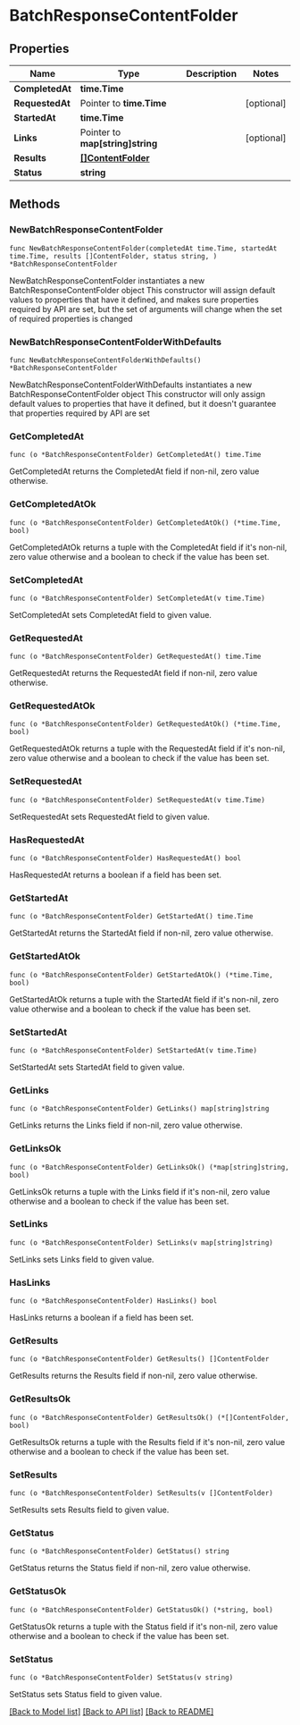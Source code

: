 # BatchResponseContentFolder

## Properties

Name | Type | Description | Notes
------------ | ------------- | ------------- | -------------
**CompletedAt** | **time.Time** |  | 
**RequestedAt** | Pointer to **time.Time** |  | [optional] 
**StartedAt** | **time.Time** |  | 
**Links** | Pointer to **map[string]string** |  | [optional] 
**Results** | [**[]ContentFolder**](ContentFolder.md) |  | 
**Status** | **string** |  | 

## Methods

### NewBatchResponseContentFolder

`func NewBatchResponseContentFolder(completedAt time.Time, startedAt time.Time, results []ContentFolder, status string, ) *BatchResponseContentFolder`

NewBatchResponseContentFolder instantiates a new BatchResponseContentFolder object
This constructor will assign default values to properties that have it defined,
and makes sure properties required by API are set, but the set of arguments
will change when the set of required properties is changed

### NewBatchResponseContentFolderWithDefaults

`func NewBatchResponseContentFolderWithDefaults() *BatchResponseContentFolder`

NewBatchResponseContentFolderWithDefaults instantiates a new BatchResponseContentFolder object
This constructor will only assign default values to properties that have it defined,
but it doesn't guarantee that properties required by API are set

### GetCompletedAt

`func (o *BatchResponseContentFolder) GetCompletedAt() time.Time`

GetCompletedAt returns the CompletedAt field if non-nil, zero value otherwise.

### GetCompletedAtOk

`func (o *BatchResponseContentFolder) GetCompletedAtOk() (*time.Time, bool)`

GetCompletedAtOk returns a tuple with the CompletedAt field if it's non-nil, zero value otherwise
and a boolean to check if the value has been set.

### SetCompletedAt

`func (o *BatchResponseContentFolder) SetCompletedAt(v time.Time)`

SetCompletedAt sets CompletedAt field to given value.


### GetRequestedAt

`func (o *BatchResponseContentFolder) GetRequestedAt() time.Time`

GetRequestedAt returns the RequestedAt field if non-nil, zero value otherwise.

### GetRequestedAtOk

`func (o *BatchResponseContentFolder) GetRequestedAtOk() (*time.Time, bool)`

GetRequestedAtOk returns a tuple with the RequestedAt field if it's non-nil, zero value otherwise
and a boolean to check if the value has been set.

### SetRequestedAt

`func (o *BatchResponseContentFolder) SetRequestedAt(v time.Time)`

SetRequestedAt sets RequestedAt field to given value.

### HasRequestedAt

`func (o *BatchResponseContentFolder) HasRequestedAt() bool`

HasRequestedAt returns a boolean if a field has been set.

### GetStartedAt

`func (o *BatchResponseContentFolder) GetStartedAt() time.Time`

GetStartedAt returns the StartedAt field if non-nil, zero value otherwise.

### GetStartedAtOk

`func (o *BatchResponseContentFolder) GetStartedAtOk() (*time.Time, bool)`

GetStartedAtOk returns a tuple with the StartedAt field if it's non-nil, zero value otherwise
and a boolean to check if the value has been set.

### SetStartedAt

`func (o *BatchResponseContentFolder) SetStartedAt(v time.Time)`

SetStartedAt sets StartedAt field to given value.


### GetLinks

`func (o *BatchResponseContentFolder) GetLinks() map[string]string`

GetLinks returns the Links field if non-nil, zero value otherwise.

### GetLinksOk

`func (o *BatchResponseContentFolder) GetLinksOk() (*map[string]string, bool)`

GetLinksOk returns a tuple with the Links field if it's non-nil, zero value otherwise
and a boolean to check if the value has been set.

### SetLinks

`func (o *BatchResponseContentFolder) SetLinks(v map[string]string)`

SetLinks sets Links field to given value.

### HasLinks

`func (o *BatchResponseContentFolder) HasLinks() bool`

HasLinks returns a boolean if a field has been set.

### GetResults

`func (o *BatchResponseContentFolder) GetResults() []ContentFolder`

GetResults returns the Results field if non-nil, zero value otherwise.

### GetResultsOk

`func (o *BatchResponseContentFolder) GetResultsOk() (*[]ContentFolder, bool)`

GetResultsOk returns a tuple with the Results field if it's non-nil, zero value otherwise
and a boolean to check if the value has been set.

### SetResults

`func (o *BatchResponseContentFolder) SetResults(v []ContentFolder)`

SetResults sets Results field to given value.


### GetStatus

`func (o *BatchResponseContentFolder) GetStatus() string`

GetStatus returns the Status field if non-nil, zero value otherwise.

### GetStatusOk

`func (o *BatchResponseContentFolder) GetStatusOk() (*string, bool)`

GetStatusOk returns a tuple with the Status field if it's non-nil, zero value otherwise
and a boolean to check if the value has been set.

### SetStatus

`func (o *BatchResponseContentFolder) SetStatus(v string)`

SetStatus sets Status field to given value.



[[Back to Model list]](../README.md#documentation-for-models) [[Back to API list]](../README.md#documentation-for-api-endpoints) [[Back to README]](../README.md)


